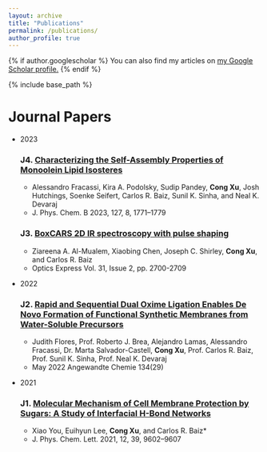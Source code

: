 ```yaml
---
layout: archive
title: "Publications"
permalink: /publications/
author_profile: true
---
```


{% if author.googlescholar %}
  You can also find my articles on <u><a href="{{author.googlescholar}}">my Google Scholar profile</a>.</u>
{% endif %}

{% include base_path %}

Journal Papers
======
* 2023
  ### J4. [Characterizing the Self-Assembly Properties of Monoolein Lipid Isosteres](https://pubs.acs.org/doi/10.1021/acs.jpcb.2c07215)
   * Alessandro Fracassi, Kira A. Podolsky, Sudip Pandey, **Cong Xu**, Josh Hutchings, Soenke Seifert, Carlos R. Baiz, Sunil K. Sinha, and Neal K. Devaraj
   * J. Phys. Chem. B 2023, 127, 8, 1771–1779
    
  ### J3. [BoxCARS 2D IR spectroscopy with pulse shaping](https://doi.org/10.1364/OE.471984)
   * Ziareena A. Al-Mualem, Xiaobing Chen, Joseph C. Shirley, **Cong Xu**, and Carlos R. Baiz
   * Optics Express Vol. 31, Issue 2, pp. 2700-2709

* 2022

  ### J2. [Rapid and Sequential Dual Oxime Ligation Enables De Novo Formation of Functional Synthetic Membranes from Water-Soluble Precursors](https://doi.org/10.1002/anie.202200549)
   * Judith Flores, Prof. Roberto J. Brea, Alejandro Lamas, Alessandro Fracassi, Dr. Marta Salvador-Castell, **Cong Xu**, Prof. Carlos R. Baiz, Prof. Sunil K. Sinha, Prof. Neal K. Devaraj
   * May 2022 Angewandte Chemie 134(29)
    
* 2021

  ### J1. [Molecular Mechanism of Cell Membrane Protection by Sugars: A Study of Interfacial H-Bond Networks](https://doi.org/10.1515/nanoph-2020-0356)
   * Xiao You, Euihyun Lee, **Cong Xu**, and Carlos R. Baiz*
   * J. Phys. Chem. Lett. 2021, 12, 39, 9602–9607
